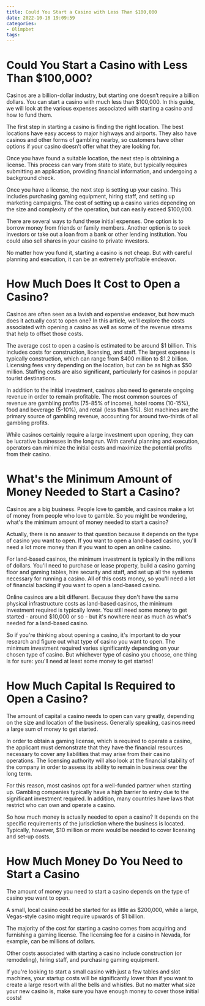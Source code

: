```yaml
---
title: Could You Start a Casino with Less Than $100,000
date: 2022-10-18 19:09:59
categories:
- Olimpbet
tags:
---
```



#  Could You Start a Casino with Less Than $100,000?

Casinos are a billion-dollar industry, but starting one doesn’t require a billion dollars. You can start a casino with much less than $100,000. In this guide, we will look at the various expenses associated with starting a casino and how to fund them.

The first step in starting a casino is finding the right location. The best locations have easy access to major highways and airports. They also have casinos and other forms of gambling nearby, so customers have other options if your casino doesn’t offer what they are looking for.

Once you have found a suitable location, the next step is obtaining a license. This process can vary from state to state, but typically requires submitting an application, providing financial information, and undergoing a background check.

Once you have a license, the next step is setting up your casino. This includes purchasing gaming equipment, hiring staff, and setting up marketing campaigns. The cost of setting up a casino varies depending on the size and complexity of the operation, but can easily exceed $100,000.

There are several ways to fund these initial expenses. One option is to borrow money from friends or family members. Another option is to seek investors or take out a loan from a bank or other lending institution. You could also sell shares in your casino to private investors.

No matter how you fund it, starting a casino is not cheap. But with careful planning and execution, it can be an extremely profitable endeavor.

#  How Much Does It Cost to Open a Casino?

Casinos are often seen as a lavish and expensive endeavor, but how much does it actually cost to open one? In this article, we'll explore the costs associated with opening a casino as well as some of the revenue streams that help to offset those costs.

The average cost to open a casino is estimated to be around $1 billion. This includes costs for construction, licensing, and staff. The largest expense is typically construction, which can range from $400 million to $1.2 billion. Licensing fees vary depending on the location, but can be as high as $50 million. Staffing costs are also significant, particularly for casinos in popular tourist destinations.

In addition to the initial investment, casinos also need to generate ongoing revenue in order to remain profitable. The most common sources of revenue are gambling profits (75-85% of income), hotel rooms (10-15%), food and beverage (5-10%), and retail (less than 5%). Slot machines are the primary source of gambling revenue, accounting for around two-thirds of all gambling profits.

While casinos certainly require a large investment upon opening, they can be lucrative businesses in the long run. With careful planning and execution, operators can minimize the initial costs and maximize the potential profits from their casino.

#  What's the Minimum Amount of Money Needed to Start a Casino?

Casinos are a big business. People love to gamble, and casinos make a lot of money from people who love to gamble. So you might be wondering, what's the minimum amount of money needed to start a casino?

Actually, there is no answer to that question because it depends on the type of casino you want to open. If you want to open a land-based casino, you'll need a lot more money than if you want to open an online casino.

For land-based casinos, the minimum investment is typically in the millions of dollars. You'll need to purchase or lease property, build a casino gaming floor and gaming tables, hire security and staff, and set up all the systems necessary for running a casino. All of this costs money, so you'll need a lot of financial backing if you want to open a land-based casino.

Online casinos are a bit different. Because they don't have the same physical infrastructure costs as land-based casinos, the minimum investment required is typically lower. You still need some money to get started - around $10,000 or so - but it's nowhere near as much as what's needed for a land-based casino.

So if you're thinking about opening a casino, it's important to do your research and figure out what type of casino you want to open. The minimum investment required varies significantly depending on your chosen type of casino. But whichever type of casino you choose, one thing is for sure: you'll need at least some money to get started!

#  How Much Capital Is Required to Open a Casino?

The amount of capital a casino needs to open can vary greatly, depending on the size and location of the business. Generally speaking, casinos need a large sum of money to get started.

In order to obtain a gaming license, which is required to operate a casino, the applicant must demonstrate that they have the financial resources necessary to cover any liabilities that may arise from their casino operations. The licensing authority will also look at the financial stability of the company in order to assess its ability to remain in business over the long term.

For this reason, most casinos opt for a well-funded partner when starting up. Gambling companies typically have a high barrier to entry due to the significant investment required. In addition, many countries have laws that restrict who can own and operate a casino.

So how much money is actually needed to open a casino? It depends on the specific requirements of the jurisdiction where the business is located. Typically, however, $10 million or more would be needed to cover licensing and set-up costs.

#  How Much Money Do You Need to Start a Casino

The amount of money you need to start a casino depends on the type of casino you want to open. 

A small, local casino could be started for as little as $200,000, while a large, Vegas-style casino might require upwards of $1 billion.

The majority of the cost for starting a casino comes from acquiring and furnishing a gaming license. The licensing fee for a casino in Nevada, for example, can be millions of dollars. 

Other costs associated with starting a casino include construction (or remodeling), hiring staff, and purchasing gaming equipment. 

If you're looking to start a small casino with just a few tables and slot machines, your startup costs will be significantly lower than if you want to create a large resort with all the bells and whistles. But no matter what size your new casino is, make sure you have enough money to cover those initial costs!